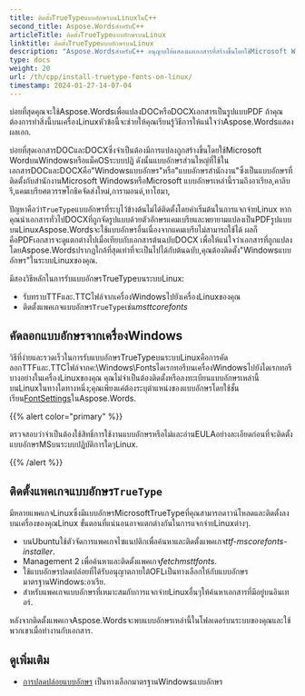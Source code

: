 ```yaml
---
title: ติดตั้งTrueTypeแบบอักษรบนLinuxในC++
second_title: Aspose.WordsสำหรับC++
articleTitle: ติดตั้งTrueTypeแบบอักษรบนLinux
linktitle: ติดตั้งTrueTypeแบบอักษรบนLinux
description: "Aspose.WordsสำหรับC++ อนุญาตให้แสดงผลเอกสารที่สร้างขึ้นโดยใช้Microsoft Wordบนเครื่องLinuxด้วยความแม่นยำสูงสุด เมื่อต้องการทำเช่นนี้ให้คัดลอกไฟล์แบบอักษรจากเครื่องWindowsหรือติดตั้งแพ็คเกจแบบอักษร`TrueType`ลงบนเครื่องLinuxของคุณ."
type: docs
weight: 20
url: /th/cpp/install-truetype-fonts-on-linux/
timestamp: 2024-01-27-14-07-04
---
```


บ่อยที่สุดคุณจะใช้Aspose.Wordsเพื่อแปลงDOCหรือDOCXเอกสารเป็นรูปแบบPDF ถ้าคุณต้องการทำสิ่งนี้บนเครื่องLinuxหัวข้อนี้จะช่วยให้คุณเรียนรู้วิธีการให้แน่ใจว่าAspose.Wordsแสดงผลเอก.

บ่อยที่สุดเอกสารDOCและDOCXซึ่งจำเป็นต้องมีการแปลงถูกสร้างขึ้นโดยใช้Microsoft WordบนWindowsหรือแม็คOSระบบปฏิ ดังนั้นแบบอักษรส่วนใหญ่ที่ใช้ในเอกสารDOCและDOCXคือ"Windowsแบบอักษร"หรือ"แบบอักษรสำนักงาน"ซึ่งเป็นแบบอักษรที่ติดตั้งกับสำนักงานMicrosoft WindowsหรือMicrosoft แบบอักษรเหล่านี้รวมถึงอาเรียล,คาลิบรี,แคมเบรียศตวรรษโกธิคจัดส่งใหม่,การามอนด์,ทาโฮมา,

ปัญหาคือว่า`TrueType`แบบอักษรที่ระบุไว้ข้างต้นไม่ได้ติดตั้งโดยค่าเริ่มต้นในการแจกจ่ายLinux หากคุณนำเอกสารทั่วไปDOCXที่ถูกจัดรูปแบบด้วยตัวอักษรแคมเบรียและพยายามแปลงเป็นPDFรูปแบบบนLinuxAspose.Wordsจะใช้แบบอักษรอื่นเนื่องจากแคมเบรียไม่สามารถใช้ได้ ผลก็คือPDFเอกสารจะดูแตกต่างไปเมื่อเทียบกับเอกสารต้นฉบับDOCX เพื่อให้แน่ใจว่าเอกสารที่ถูกแปลงโดยAspose.Wordsปรากฏใกล้ที่สุดเท่าที่จะเป็นไปได้กับต้นฉบับ,คุณต้องติดตั้ง"Windowsแบบอักษร"ในระบบLinuxของคุณ.

มีสองวิธีหลักในการรับแบบอักษรTrueTypeบนระบบLinux:

- รับทราบTTFและ.TTCไฟล์จากเครื่องWindowsไปยังเครื่องLinuxของคุณ
- ติดตั้งแพคเกจแบบอักษร`TrueType`เช่น*msttcorefonts*

## คัดลอกแบบอักษรจากเครื่องWindows

วิธีที่ง่ายและรวดเร็วในการรับแบบอักษรTrueTypeบนระบบLinuxคือการคัดลอกTTFและ.TTCไฟล์จากค:\Windows\Fontsไดเรกทอรีบนเครื่องWindowsไปยังไดเรกทอรีบางอย่างในเครื่องLinuxของคุณ คุณไม่จำเป็นต้องติดตั้งหรือลงทะเบียนแบบอักษรเหล่านี้บนLinuxในทางใดทางหนึ่ง;คุณเพียงแค่ต้องระบุตำแหน่งของแบบอักษรโดยใช้ชั้นเรียน[FontSettings](https://reference.aspose.com/words/cpp/class/aspose.words.fonts.font_settings)ในAspose.Words.

{{% alert color="primary" %}}

ตรวจสอบว่าจำเป็นต้องใช้สิทธิ์การใช้งานแบบอักษรหรือไม่และอ่านEULAอย่างละเอียดก่อนที่จะติดตั้งแบบอักษรMSบนระบบปฏิบัติการใดๆLinux.

{{% /alert %}}

## ติดตั้งแพคเกจแบบอักษร`TrueType`

มีหลายแพคเกจLinuxซึ่งมีแบบอักษรMicrosoftTrueTypeที่คุณสามารถดาวน์โหลดและติดตั้งลงบนเครื่องของคุณLinux ขั้นตอนที่แน่นอนอาจแตกต่างกันในการแจกจ่ายLinuxต่างๆ.

- บนUbuntuใช้ตัวจัดการแพคเกจไซแนปติกเพื่อค้นหาและติดตั้งแพคเกจ*ttf-mscorefonts-installer*.
- Management 2 เพื่อค้นหาและติดตั้งแพคเกจ*fetchmsttfonts*.
- ใช้แบบอักษรปลดปล่อยที่ได้รับอนุญาตภายใต้OFLเป็นทางเลือกให้กับแบบอักษรมาตรฐานWindows:อาเรีย.
- สำหรับแพคเกจแบบอักษรที่เหมาะสมกับการแจกจ่ายLinuxอื่นๆให้ค้นหาเอกสารที่มีอยู่บนอินเทอร์.

หลังจากติดตั้งแพคเกจAspose.Wordsจะพบแบบอักษรเหล่านี้ในโฟลเดอร์บนระบบของคุณและใช้พวกเขาเมื่อทำงานกับเอกสาร.

## ดูเพิ่มเติม

- [การปลดปล่อยแบบอักษร](https://github.com/liberationfonts) เป็นทางเลือกมาตรฐานWindowsแบบอักษร
